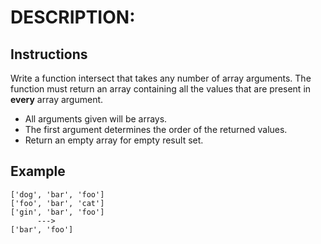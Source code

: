 # DESCRIPTION:

## Instructions

Write a function intersect that takes any number of array arguments. The function must return an array containing all the values that are present in **every** array argument.

* All arguments given will be arrays.
* The first argument determines the order of the returned values.
* Return an empty array for empty result set.

## Example

```text
['dog', 'bar', 'foo']
['foo', 'bar', 'cat']
['gin', 'bar', 'foo']
      --->
['bar', 'foo']
```
